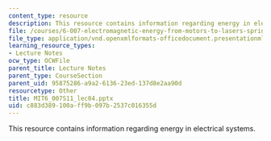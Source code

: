 ```yaml
---
content_type: resource
description: This resource contains information regarding energy in electrical systems.
file: /courses/6-007-electromagnetic-energy-from-motors-to-lasers-spring-2011/c883d389100aff9b097b2537c016355d_MIT6_007S11_lec04.pptx
file_type: application/vnd.openxmlformats-officedocument.presentationml.presentation
learning_resource_types:
- Lecture Notes
ocw_type: OCWFile
parent_title: Lecture Notes
parent_type: CourseSection
parent_uid: 95875286-a9a2-6136-23ed-137d8e2aa90d
resourcetype: Other
title: MIT6_007S11_lec04.pptx
uid: c883d389-100a-ff9b-097b-2537c016355d
---
```

This resource contains information regarding energy in electrical systems.

